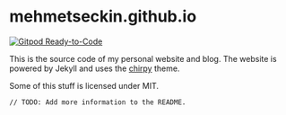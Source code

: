 
# mehmetseckin.github.io

[![Gitpod Ready-to-Code](https://img.shields.io/badge/Gitpod-Ready--to--Code-blue?logo=gitpod)](https://gitpod.io/#https://github.com/mehmetseckin/mehmetseckin.github.io) 

This is the source code of my personal website and blog. The website is powered by Jekyll and uses the [chirpy](https://github.com/cotes2020/jekyll-theme-chirpy) theme.

Some of this stuff is licensed under MIT.

```
// TODO: Add more information to the README.
```